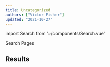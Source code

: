 ```yaml
---
title: Uncategorized
authors: ["Victor Fisher"]
updated: "2021-10-27"
---
```


import Search from '~/components/Search.vue'

<g-link to="/search">Search Pages</g-link>

## Results

<Search category="None" />
